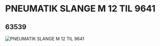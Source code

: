 # PNEUMATIK SLANGE M 12 TIL 9641
## 63539
![PNEUMATIK SLANGE M 12 TIL 9641](https://lc-www-live-s.legocdn.com/media/bricks/5/2/4529097.jpg)